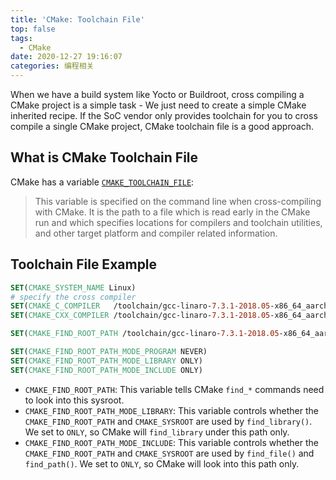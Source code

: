 ```yaml
---
title: 'CMake: Toolchain File'
top: false
tags:
  - CMake
date: 2020-12-27 19:16:07
categories: 编程相关
---
```


When we have a build system like Yocto or Buildroot, cross compiling a CMake project is a simple task - We just need to create a simple CMake inherited recipe. If the SoC vendor only provides toolchain for you to cross compile a single CMake project, CMake toolchain file is a good approach.


<!--more-->

## What is CMake Toolchain File

CMake has a variable [`CMAKE_TOOLCHAIN_FILE`](https://cmake.org/cmake/help/latest/variable/CMAKE_TOOLCHAIN_FILE.html?highlight=cmake_toolchain_file#variable:CMAKE_TOOLCHAIN_FILE):

> This variable is specified on the command line when cross-compiling with CMake. It is the path to a file which is read early in the CMake run and which specifies locations for compilers and toolchain utilities, and other target platform and compiler related information.

## Toolchain File Example

```cmake
SET(CMAKE_SYSTEM_NAME Linux)
# specify the cross compiler
SET(CMAKE_C_COMPILER   /toolchain/gcc-linaro-7.3.1-2018.05-x86_64_aarch64-linux-gnu/bin/aarch64-linux-gnu-gcc)
SET(CMAKE_CXX_COMPILER /toolchain/gcc-linaro-7.3.1-2018.05-x86_64_aarch64-linux-gnu/bin/aarch64-linux-gnu-g++)

SET(CMAKE_FIND_ROOT_PATH /toolchain/gcc-linaro-7.3.1-2018.05-x86_64_aarch64-linux-gnu/)

SET(CMAKE_FIND_ROOT_PATH_MODE_PROGRAM NEVER)
SET(CMAKE_FIND_ROOT_PATH_MODE_LIBRARY ONLY)
SET(CMAKE_FIND_ROOT_PATH_MODE_INCLUDE ONLY)
```

- `CMAKE_FIND_ROOT_PATH`: This variable tells CMake `find_*` commands need to look into this sysroot.
- `CMAKE_FIND_ROOT_PATH_MODE_LIBRARY`: This variable controls whether the `CMAKE_FIND_ROOT_PATH` and `CMAKE_SYSROOT` are used by `find_library()`. We set to `ONLY`, so CMake will `find_library` under this path only.
- `CMAKE_FIND_ROOT_PATH_MODE_INCLUDE`: This variable controls whether the `CMAKE_FIND_ROOT_PATH` and `CMAKE_SYSROOT` are used by `find_file()` and `find_path()`. We set to `ONLY`, so CMake will look into this path only.
